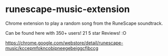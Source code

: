 # runescape-music-extension
Chrome extension to play a random song from the RuneScape soundtrack.

Can be found here with 350+ users!
21 5 star Reviews! :O

https://chrome.google.com/webstore/detail/runescape-music/kccepmfokncobipneegebeiggcfjbccg
